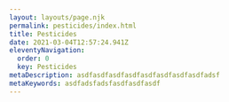 ```yaml
---
layout: layouts/page.njk
permalink: pesticides/index.html
title: Pesticides
date: 2021-03-04T12:57:24.941Z
eleventyNavigation:
  order: 0
  key: Pesticides
metaDescription: asdfasdfasdfasdfasdfasdfasdfasdfadsf
metaKeywords: asdfadsfadsfasdfasdfasdf
---
```

